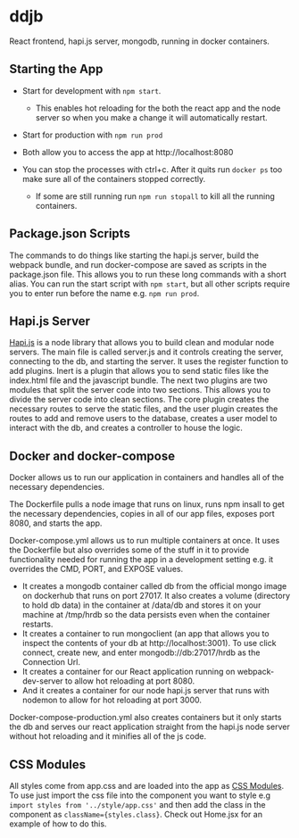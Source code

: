 # ddjb
React frontend, hapi.js server, mongodb, running in docker containers.

## Starting the App
* Start for development with `npm start`. 
    * This enables hot reloading for the both the react app and the node server so when you make a change it will automatically restart.

* Start for production with `npm run prod`

* Both allow you to access the app at http://localhost:8080

* You can stop the processes with ctrl+c. After it quits run `docker ps` too make sure all of the containers stopped correctly. 
    * If some are still running run `npm run stopall` to kill all the running containers.


## Package.json Scripts
The commands to do things like starting the hapi.js server, build the webpack bundle, and run docker-compose are saved as scripts in the package.json file. This allows you to run these long commands with a short alias. You can run the start script with `npm start`, but all other scripts require you to enter run before the name e.g. `npm run prod`.

## Hapi.js Server
[Hapi.js](https://hapijs.com/tutorials) is a node library that allows you to build clean and modular node servers. The main file is called server.js and it controls creating the server, connecting to the db, and starting the server. It uses the register function to add plugins. Inert is a plugin that allows you to send static files like the index.html file and the javascript bundle. The next two plugins are two modules that split the server code into two sections. This allows you to divide the server code into clean sections. The core plugin creates the necessary routes to serve the static files, and the user plugin creates the routes to add and remove users to the database, creates a user model to interact with the db, and creates a controller to house the logic.

## Docker and docker-compose
Docker allows us to run our application in containers and handles all of the necessary dependencies. 

The Dockerfile pulls a node image that runs on linux, runs npm insall to get the necessary dependencies, copies in all of our app files, exposes port 8080, and starts the app.

Docker-compose.yml allows us to run multiple containers at once. It uses the Dockerfile but also overrides some of the stuff in it to provide functionality needed for running the app in a development setting e.g. it overrides the CMD, PORT, and EXPOSE values. 
* It creates a mongodb container called db from the official mongo image on dockerhub that runs on port 27017. It also creates a volume (directory to hold db data) in the container at /data/db and stores it on your machine at /tmp/hrdb so the data persists even when the container restarts.
* It creates a container to run mongoclient (an app that allows you to inspect the contents of your db at http://localhost:3001). To use click connect, create new, and enter mongodb://db:27017/hrdb as the Connection Url.
* It creates a container for our React application running on webpack-dev-server to allow hot reloading at port 8080.
* And it creates a container for our node hapi.js server that runs with nodemon to allow for hot reloading at port 3000.

Docker-compose-production.yml also creates containers but it only starts the db and serves our react application straight from the hapi.js node server without hot reloading and it minifies all of the js code.


## CSS Modules
All styles come from app.css and are loaded into the app as [CSS Modules](https://css-tricks.com/css-modules-part-1-need/). To use just import the css file into the component you want to style e.g ```import styles from '../style/app.css'``` and then add the class in the component as `className={styles.class}`. Check out Home.jsx for an example of how to do this.



